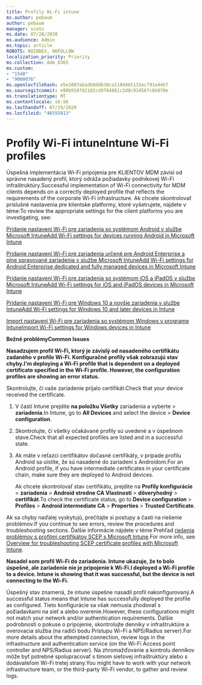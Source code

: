 ```yaml
---
title: Profily Wi-Fi intune
ms.author: pebaum
author: pebaum
manager: scotv
ms.date: 07/28/2020
ms.audience: Admin
ms.topic: article
ROBOTS: NOINDEX, NOFOLLOW
localization_priority: Priority
ms.collection: Adm_O365
ms.custom:
- "1548"
- "9000076"
ms.openlocfilehash: e5e1007abadb8ddb30ca110d465131ec791e44b7
ms.sourcegitcommit: e90b918f02102cd9764881c2d8c914567c6b070e
ms.translationtype: MT
ms.contentlocale: sk-SK
ms.lasthandoff: 07/29/2020
ms.locfileid: "46555813"
---
```

# <a name="intune-wi-fi-profiles"></a><span data-ttu-id="49fb9-102">Profily Wi-Fi intune</span><span class="sxs-lookup"><span data-stu-id="49fb9-102">Intune Wi-Fi profiles</span></span>

<span data-ttu-id="49fb9-103">Úspešná implementácia Wi-Fi pripojenia pre KLIENTOV MDM závisí od správne nasadený profil, ktorý odráža požiadavky podnikovej Wi-Fi infraštruktúry.</span><span class="sxs-lookup"><span data-stu-id="49fb9-103">Successful implementation of Wi-Fi connectivity for MDM clients depends on a correctly deployed profile that reflects the requirements of the corporate Wi-Fi infrastructure.</span></span> <span data-ttu-id="49fb9-104">Ak chcete skontrolovať príslušné nastavenia pre klientske platformy, ktoré vyšetrujete, nájdete v téme:</span><span class="sxs-lookup"><span data-stu-id="49fb9-104">To review the appropriate settings for the client platforms you are investigating, see:</span></span> 

[<span data-ttu-id="49fb9-105">Pridanie nastavení Wi-Fi pre zariadenia so systémom Android v službe Microsoft Intune</span><span class="sxs-lookup"><span data-stu-id="49fb9-105">Add Wi-Fi settings for devices running Android in Microsoft Intune</span></span>](https://docs.microsoft.com/intune/wi-fi-settings-android)

[<span data-ttu-id="49fb9-106">Pridanie nastavení Wi-Fi pre zariadenia určené pre Android Enterprise a plne spravované zariadenia v službe Microsoft Intune</span><span class="sxs-lookup"><span data-stu-id="49fb9-106">Add Wi-Fi settings for Android Enterprise dedicated and fully managed devices in Microsoft Intune</span></span>](https://docs.microsoft.com/intune/wi-fi-settings-android-enterprise)

[<span data-ttu-id="49fb9-107">Pridanie nastavení Wi-Fi pre zariadenia so systémom iOS a iPadOS v službe Microsoft Intune</span><span class="sxs-lookup"><span data-stu-id="49fb9-107">Add Wi-Fi settings for iOS and iPadOS devices in Microsoft Intune</span></span>](https://docs.microsoft.com/intune/wi-fi-settings-ios)

[<span data-ttu-id="49fb9-108">Pridanie nastavení Wi-Fi pre Windows 10 a novšie zariadenia v službe Intune</span><span class="sxs-lookup"><span data-stu-id="49fb9-108">Add Wi-Fi settings for Windows 10 and later devices in Intune</span></span>](https://docs.microsoft.com/intune/wi-fi-settings-windows)

[<span data-ttu-id="49fb9-109">Import nastavení Wi-Fi pre zariadenia so systémom Windows v programe Intune</span><span class="sxs-lookup"><span data-stu-id="49fb9-109">Import Wi-Fi settings for Windows devices in Intune</span></span>](https://docs.microsoft.com/intune/wi-fi-settings-import-windows-8-1)

<span data-ttu-id="49fb9-110">**Bežné problémy**</span><span class="sxs-lookup"><span data-stu-id="49fb9-110">**Common Issues**</span></span>

<span data-ttu-id="49fb9-111">**Nasadzujem profil Wi-Fi, ktorý je závislý od nasadeného certifikátu zadaného v profile Wi-Fi. Konfiguračné profily však zobrazujú stav chyby.**</span><span class="sxs-lookup"><span data-stu-id="49fb9-111">**I'm deploying a Wi-Fi profile that is dependent on a deployed certificate specified in the Wi-Fi profile. However, the configuration profiles are showing an error status.**</span></span>

<span data-ttu-id="49fb9-112">Skontrolujte, či vaše zariadenie prijalo certifikát.</span><span class="sxs-lookup"><span data-stu-id="49fb9-112">Check that your device received the certificate.</span></span>

1. <span data-ttu-id="49fb9-113">V časti Intune prejdite **na položku Všetky** zariadenia a vyberte > **zariadenia**.</span><span class="sxs-lookup"><span data-stu-id="49fb9-113">In Intune, go to **All Devices** and select the device > **Device configuration**.</span></span>

2. <span data-ttu-id="49fb9-114">Skontrolujte, či všetky očakávané profily sú uvedené a v úspešnom stave.</span><span class="sxs-lookup"><span data-stu-id="49fb9-114">Check that all expected profiles are listed and in a successful state.</span></span>

3. <span data-ttu-id="49fb9-115">Ak máte v reťazci certifikátov dočasné certifikáty, v prípade profilu Android sa uistite, že sú nasadené do zariadení s Androidom.</span><span class="sxs-lookup"><span data-stu-id="49fb9-115">For an Android profile, if you have intermediate certificates in your certificate chain, make sure they are deployed to Android devices.</span></span>

    <span data-ttu-id="49fb9-116">Ak chcete skontrolovať stav certifikátu, prejdite na **Profily konfigurácie**  >  **zariadenia**  >  **Android stredne CA Vlastnosti**  >  **dôveryhodný**  >  **certifikát**.</span><span class="sxs-lookup"><span data-stu-id="49fb9-116">To check the certificate status, go to **Device configuration** > **Profiles** > **Android intermediate CA** > **Properties** > **Trusted Certificate**.</span></span>

<span data-ttu-id="49fb9-117">Ak sa chyby naďalej vyskytujú, prečítajte si postupy a časti na riešenie problémov.</span><span class="sxs-lookup"><span data-stu-id="49fb9-117">If you continue to see errors, review the procedures and troubleshooting sections.</span></span> <span data-ttu-id="49fb9-118">Ďalšie informácie nájdete v téme Prehľad [riešenia problémov s profilmi certifikátov SCEP s Microsoft Intune](https://support.microsoft.com/help/4457481/troubleshooting-scep-certificate-profile-deployment-in-intune).</span><span class="sxs-lookup"><span data-stu-id="49fb9-118">For more info, see [Overview for troubleshooting SCEP certificate profiles with Microsoft Intune](https://support.microsoft.com/help/4457481/troubleshooting-scep-certificate-profile-deployment-in-intune).</span></span>

<span data-ttu-id="49fb9-119">**Nasadel som profil Wi-Fi do zariadenia. Intune ukazuje, že to bolo úspešné, ale zariadenie nie je pripojenie k Wi-Fi.**</span><span class="sxs-lookup"><span data-stu-id="49fb9-119">**I deployed a Wi-Fi profile to a device. Intune is showing that it was successful, but the device is not connecting to the Wi-Fi.**</span></span>

<span data-ttu-id="49fb9-120">Úspešný stav znamená, že intune úspešne nasadil profil nakonfigurovaný.</span><span class="sxs-lookup"><span data-stu-id="49fb9-120">A successful status means that Intune has successfully deployed the profile as configured.</span></span> <span data-ttu-id="49fb9-121">Tieto konfigurácie sa však nemusia zhodovať s požiadavkami na sieť a alebo overenie.</span><span class="sxs-lookup"><span data-stu-id="49fb9-121">However, these configurations might not match your network and/or authentication requirements.</span></span> <span data-ttu-id="49fb9-122">Ďalšie podrobnosti o pokuse o pripojenie, skontrolujte denníky v infraštruktúre a overovacia služba (na radiči bodu Prístupu Wi-Fi a NPS/Radius server).</span><span class="sxs-lookup"><span data-stu-id="49fb9-122">For more details about the attempted connection, review logs in the infrastructure and authentication service (on the Wi-Fi Access point controller and NPS/Radius server).</span></span> <span data-ttu-id="49fb9-123">Na zhromažďovanie a kontrolu denníkov môže byť potrebné spolupracovať s tímom sieťovej infraštruktúry alebo s dodávateľom Wi-Fi tretej strany.</span><span class="sxs-lookup"><span data-stu-id="49fb9-123">You might have to work with your network infrastructure team, or the third-party Wi-Fi vendor, to gather and review logs.</span></span>